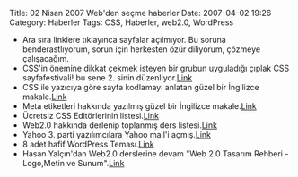 Title: 02 Nisan 2007 Web&#039;den seçme haberler
Date: 2007-04-02 19:26
Category: Haberler
Tags: CSS, Haberler, web2.0, WordPress

-   Ara sıra linklere tıklayınca sayfalar açılmıyor. Bu soruna
    benderastlıyorum, sorun için herkesten özür diliyorum, çözmeye
    çalışacağım.
-   CSS'in önemine dikkat çekmek isteyen bir grubun uyguladığı çıplak
    CSS sayfafestivali! bu sene 2. sinin düzenliyor.[Link][]
-   CSS ile yazıcıya göre sayfa kodlamayı anlatan güzel bir İngilizce
    makale.[Link][1]
-   Meta etiketleri hakkında yazılmış güzel bir İngilizce
    makale.[Link][2]
-   Ücretsiz CSS Editörlerinin listesi.[Link][3]
-   Web2.0 hakkında derlenip toplanmış ders listesi.[Link][4]
-   Yahoo 3. parti yazılımcılara Yahoo mail'i açmış.[Link][5]
-   8 adet hafif WordPress Teması.[Link][6]
-   Hasan Yalçın'dan Web2.0 derslerine devam "Web 2.0 Tasarım Rehberi -
    Logo,Metin ve Sunum".[Link][7]

</p>

  [Link]: http://naked.dustindiaz.com/ "Link"
  [1]: http://www.webcredible.co.uk/user-friendly-resources/css/print-stylesheet.shtml
    "Link"
  [2]: http://www.seomoz.org/blog/making-the-most-of-meta-description-tags
    "Link"
  [3]: http://blog.lxpages.com/2007/03/29/free-css-editors/ "Link"
  [4]: http://plcmcl2-things.blogspot.com/ "Link"
  [5]: http://news.zdnet.com/2100-9588_22-6171378.html?part=rss&tag=feed&subj=zdnn
    "Link"
  [6]: http://www.smashingmagazine.com/2007/03/29/8-fresh-and-clean-wordpress-themes/
    "Link"
  [7]: http://www.hasanyalcin.com/?p=258 "Link"
